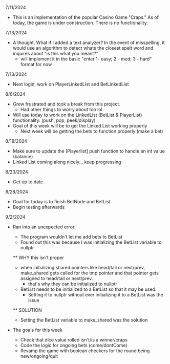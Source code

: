 7/11/2024

- This is an implementation of the popular Casino Game "Craps." As of today, the game is under construction. There is no functionality.

7/13/2024

- A thought, What if I added a text analyzer? In the event of misspelling, it would use an algorithm to detect whats the closest spelt word and inquires about "is this what you meant?"
  - will implement it in the basic "enter 1- easy; 2 - med; 3 - hard" format for now

7/13/2024

- Next login, work on PlayerLinkedList and BetLinkedList

8/6/2024

- Grew frustrated and took a break from this project.
  - Had other things to worry about too lol
- Will use today to work on the LinkedList (BetList & PlayerList) functionality. (push, pop, peek/display)
- Goal of this week will be to get the Linked List working properly
  - Next week will be getting the bets to function properly (make a bet)

8/18/2024

- Make sure to update the [Playerlist] push function to handle an int value (balance)
- Linked List coming along nicely... keep progressing

8/23/2024

- Get up to date

8/28/2024

- Goal for today is to finish BetNode and BetList.
- Begin testing afterwards

9/2/2024

- Ran into an unexpected error:

  - The program wouldn't let me add bets to BetList
  - Found out this was because I was initializing the BetList variable to nullptr

  \*\* WHY this isn't proper

  - when initializing shared pointers like head/tail or next/prev, make_shared gets called
    for the tmp pointer and that pointer gets assigned to head/tail or next/prev.
    - that's why they can be initialized to nullptr
  - BetList needs to be initialized to a BetList so that it may be used.
    - Setting it to nullptr without ever initializing it to a BetList was the issue

  \*\* SOLUTION

  - Setting the BetList variable to make_shared<BetList> was the solution

- The goals for this week
  - Check that dice value rolled isn't/is a winner/craps
  - Code the logic for ongoing bets (come/dontCome)
  - Revamp the game with boolean checkers for the round being new/ongoing/quit
